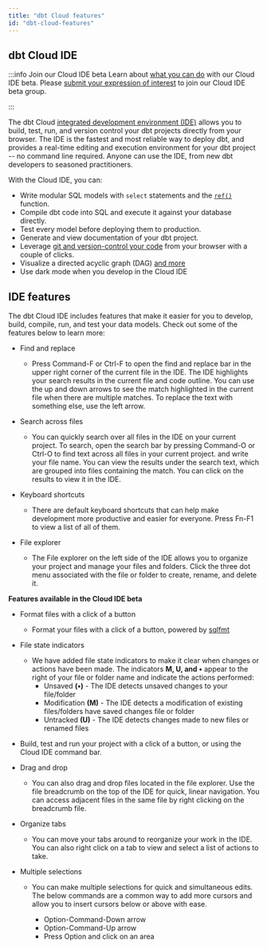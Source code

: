 ```yaml
---
title: "dbt Cloud features"
id: "dbt-cloud-features"
---
```


## dbt Cloud IDE

:::info Join our Cloud IDE beta
Learn about [what you can do](/docs/develop/develop-in-the-cloud#develop-in-the-cloud-ide-beta) with our Cloud IDE beta. Please [submit your expression of interest](https://docs.google.com/forms/d/e/1FAIpQLSdlU65gqTZPyGAUc16SkxqTc50NO9vdq_KGx1Mjm_4FB_97FA/viewform) to join our Cloud IDE beta group.

:::

The dbt Cloud [integrated development environment (IDE)](/docs/develop/develop-in-the-cloud) allows you to build, test, run, and version control your dbt projects directly from your browser. The IDE is the fastest and most reliable way to deploy dbt, and provides a real-time editing and execution environment for your dbt project -- no command line required.  Anyone can use the IDE, from new dbt developers to seasoned practitioners.

With the Cloud IDE, you can:

- Write modular SQL models with `select` statements and the [`ref()`](/docs.getdbt.com/reference/dbt-jinja-functions/ref) function.
- Compile dbt code into SQL and execute it against your database directly.
- Test every model before deploying them to production.
- Generate and view documentation of your dbt project.
- Leverage [git and version-control your code](/docs/collaborate/git/version-control-basics) from your browser with a couple of clicks.
- Visualize a directed acyclic graph (DAG) [and more](/docs/develop/dbt-cloud-tips)
- Use dark mode when you develop in the Cloud IDE

## IDE features
The dbt Cloud IDE includes features that make it easier for you to develop, build, compile, run, and test your data models.  Check out some of the features below to learn more:


- Find and replace
  * Press Command-F or Ctrl-F to open the find and replace bar in the upper right corner of the current file in the IDE. The IDE highlights your search
  results in the current file and code outline. You can use the up and down arrows to see the match highlighted in the current file when there are multiple
  matches. To replace the text with something else, use the left arrow.

- Search across files
  * You can quickly search over all files in the IDE on your current project. To search, open the search bar by pressing Command-O or Ctrl-O to find text
  across all files in your current project. and write your file name. You can view the results under the search text, which are grouped into files
  containing the match. You can click on the results to view it in the IDE.

- Keyboard shortcuts
  * There are default keyboard shortcuts that can help make development more productive and easier for everyone. Press Fn-F1 to view a list of all of them.
 
- File explorer
  * The File explorer on the left side of the IDE allows you to organize your project and manage your files and folders. Click the three dot menu
  associated with the file or folder to create, rename, and delete it.


**Features available in the Cloud IDE beta**

- Format files with a click of a button
  * Format your files with a click of a button, powered by [sqlfmt](http://sqlfmt.com/)

- File state indicators
  * We have added file state indicators to make it clear when changes or actions have been made. The indicators **M, U, and •** appear to the right of your
  file or folder name and indicate the actions performed:
       *  Unsaved **(•)** - The IDE detects unsaved changes to your file/folder
       *  Modification **(M)** - The IDE detects a modification of existing files/folders have saved changes file or folder
       *  Untracked **(U)** - The IDE detects changes made to new files or renamed files

- Build, test and run your project with a click of a button, or using the Cloud IDE command bar.

- Drag and drop
  * You can also drag and drop files located in the file explorer. Use the file breadcrumb on the top of the IDE for quick, linear
  navigation. You can access adjacent files in the same file by right clicking on the breadcrumb file.
  
- Organize tabs
  * You can move your tabs around to reorganize your work in the IDE. You can also right click on a tab to view and select a list of actions
  to take.

- Multiple selections
  * You can make multiple selections for quick and simultaneous edits. The below commands are a common way to add more cursors and allow you to insert
  cursors below or above with ease.

     * Option-Command-Down arrow
     * Option-Command-Up arrow
     * Press Option and click on an area

